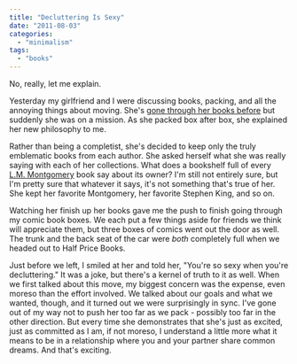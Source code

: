 ```yaml
---
title: "Decluttering Is Sexy"
date: "2011-08-03"
categories: 
  - "minimalism"
tags: 
  - "books"
---
```


No, really, let me explain.

Yesterday my girlfriend and I were discussing books, packing, and all the annoying things about moving. She's [gone through her books before](http://coloredtabs.wordpress.com/2011/07/15/my-girlfriends-books/) but suddenly she was on a mission. As she packed box after box, she explained her new philosophy to me.

Rather than being a completist, she's decided to keep only the truly emblematic books from each author. She asked herself what she was really saying with each of her collections. What does a bookshelf full of every [L.M. Montgomery](http://en.wikipedia.org/wiki/Lucy_Maud_Montgomery "Lucy Maud Montgomery") book say about its owner? I'm still not entirely sure, but I'm pretty sure that whatever it says, it's not something that's true of her. She kept her favorite Montgomery, her favorite Stephen King, and so on.

Watching her finish up her books gave me the push to finish going through my comic book boxes. We each put a few things aside for friends we think will appreciate them, but three boxes of comics went out the door as well. The trunk and the back seat of the car were _both_ completely full when we headed out to Half Price Books.

Just before we left, I smiled at her and told her, "You're so sexy when you're decluttering." It was a joke, but there's a kernel of truth to it as well. When we first talked about this move, my biggest concern was the expense, even moreso than the effort involved. We talked about our goals and what we wanted, though, and it turned out we were surprisingly in sync. I've gone out of my way not to push her too far as we pack - possibly too far in the other direction. But every time she demonstrates that she's just as excited, just as committed as I am, if not moreso, I understand a little more what it means to be in a relationship where you and your partner share common dreams. And that's exciting.
